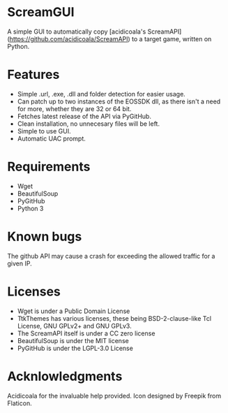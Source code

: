 # ScreamGUI
A simple GUI to automatically copy [acidicoala's ScreamAPI] (https://github.com/acidicoala/ScreamAPI) to a target game, written on Python.

# Features
- Simple .url, .exe, .dll and folder detection for easier usage.
- Can patch up to two instances of the EOSSDK dll, as there isn't a need for more, whether they are 32 or 64 bit. 
- Fetches latest release of the API via PyGitHub.
- Clean installation, no unnecesary files will be left.
- Simple to use GUI.
- Automatic UAC prompt.

# Requirements
- Wget
- BeautifulSoup
- PyGitHub
- Python 3

# Known bugs
The github API may cause a crash for exceeding the allowed traffic for a given IP.

# Licenses 
- Wget is under a Public Domain License 
- TtkThemes has various licenses, these being  BSD-2-clause-like Tcl License, GNU GPLv2+ and GNU GPLv3. 
- The ScreamAPI itself is under a CC zero license 
- BeautifulSoup is under the MIT license 
- PyGitHub is under the LGPL-3.0 License

# Acknlowledgments 
Acidicoala for the invaluable help provided.
Icon designed by Freepik from Flaticon.
